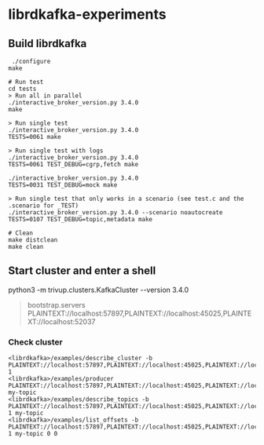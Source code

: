 # librdkafka-experiments

## Build librdkafka
```
 ./configure
make

# Run test
cd tests
> Run all in parallel
./interactive_broker_version.py 3.4.0
make

> Run single test
./interactive_broker_version.py 3.4.0
TESTS=0061 make

> Run single test with logs
./interactive_broker_version.py 3.4.0
TESTS=0061 TEST_DEBUG=cgrp,fetch make

./interactive_broker_version.py 3.4.0
TESTS=0031 TEST_DEBUG=mock make

> Run single test that only works in a scenario (see test.c and the .scenario for _TEST)
./interactive_broker_version.py 3.4.0 --scenario noautocreate
TESTS=0107 TEST_DEBUG=topic,metadata make

# Clean
make distclean
make clean
```

## Start cluster and enter a shell
python3 -m trivup.clusters.KafkaCluster --version 3.4.0

> bootstrap.servers PLAINTEXT://localhost:57897,PLAINTEXT://localhost:45025,PLAINTEXT://localhost:52037

### Check cluster
```
<librdkafka>/examples/describe_cluster -b PLAINTEXT://localhost:57897,PLAINTEXT://localhost:45025,PLAINTEXT://localhost:52037 1
<librdkafka>/examples/producer PLAINTEXT://localhost:57897,PLAINTEXT://localhost:45025,PLAINTEXT://localhost:52037 my-topic
<librdkafka>/examples/describe_topics -b PLAINTEXT://localhost:57897,PLAINTEXT://localhost:45025,PLAINTEXT://localhost:52037 1 my-topic
<librdkafka>/examples/list_offsets -b PLAINTEXT://localhost:57897,PLAINTEXT://localhost:45025,PLAINTEXT://localhost:52037 1 my-topic 0 0

```
